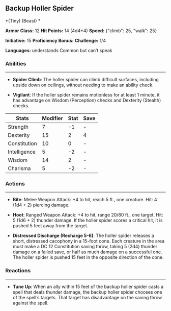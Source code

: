## Backup Holler Spider
*(Tiny) (Beast) *

**Armor Class:** 12
**Hit Points:** 14 (4d4+4)
**Speed:** {"climb": 25, "walk": 25}

**Initiative:** 15
**Proficiency Bonus:**
**Challenge:** 1/4

**Languages:** understands Common but can’t speak

### Abilities
 --- 
- **Spider Climb**: The holler spider can climb difficult surfaces, including upside down on ceilings, without needing to make an ability check.

- **Vigilant**: If the holler spider remains motionless for at least 1 minute, it has advantage on Wisdom (Perception) checks and Dexterity (Stealth) checks.



| Stats | Modifier | Stat | Save
| ---- | ---- | ---- | ---- |
| Strength | 7 | -1 | - |
| Dexterity | 15 | 2 | 4 |
| Constitution | 10 | 0 | - |
| Intelligence | 5 | -2 | - |
| Wisdom | 14 | 2 | - |
| Charisma | 5 | -2 | - |

### Actions
 --- 
- **Bite**: Melee Weapon Attack: +4 to hit, reach 5 ft., one creature. Hit: 4 (1d4 + 2) piercing damage.

- **Hoot**: Ranged Weapon Attack: +4 to hit, range 20/60 ft., one target. Hit: 5 (1d6 + 2) thunder damage. If the holler spider scores a critical hit, it is pushed 5 feet away from the target.

- **Distressed Discharge (Recharge 5-6)**: The holler spider releases a short, distressed cacophony in a 15-foot cone. Each creature in the area must make a DC 12 Constitution saving throw, taking 5 (2d4) thunder damage on a failed save, or half as much damage on a successful one. The holler spider is pushed 15 feet in the opposite direction of the cone.

### Reactions
 --- 
- **Tune Up**: When an ally within 15 feet of the backup holler spider casts a spell that deals thunder damage, the backup holler spider chooses one of the spell’s targets. That target has disadvantage on the saving throw against the spell.

